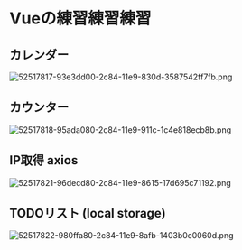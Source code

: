 # Vueの練習練習練習
## カレンダー
![52517817-93e3dd00-2c84-11e9-830d-3587542ff7fb.png](https://user-images.githubusercontent.com/25325947/52517817-93e3dd00-2c84-11e9-830d-3587542ff7fb.png)

## カウンター
![52517818-95ada080-2c84-11e9-911c-1c4e818ecb8b.png](https://user-images.githubusercontent.com/25325947/52517818-95ada080-2c84-11e9-911c-1c4e818ecb8b.png)

## IP取得 axios
![52517821-96decd80-2c84-11e9-8615-17d695c71192.png](https://user-images.githubusercontent.com/25325947/52517821-96decd80-2c84-11e9-8615-17d695c71192.png)

## TODOリスト (local storage)
![52517822-980ffa80-2c84-11e9-8afb-1403b0c0060d.png](https://user-images.githubusercontent.com/25325947/52517822-980ffa80-2c84-11e9-8afb-1403b0c0060d.png)

